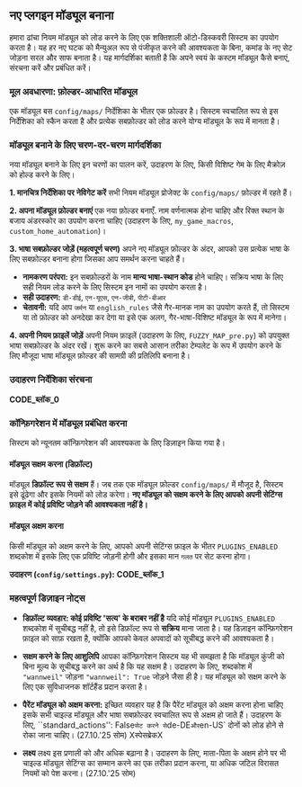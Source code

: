 ## नए प्लगइन मॉड्यूल बनाना

हमारा ढांचा नियम मॉड्यूल को लोड करने के लिए एक शक्तिशाली ऑटो-डिस्कवरी सिस्टम का उपयोग करता है। यह हर नए घटक को मैन्युअल रूप से पंजीकृत करने की आवश्यकता के बिना, कमांड के नए सेट जोड़ना सरल और साफ बनाता है। यह मार्गदर्शिका बताती है कि अपने स्वयं के कस्टम मॉड्यूल कैसे बनाएं, संरचना करें और प्रबंधित करें।

### मूल अवधारणा: फ़ोल्डर-आधारित मॉड्यूल

एक मॉड्यूल बस `config/maps/` निर्देशिका के भीतर एक फ़ोल्डर है। सिस्टम स्वचालित रूप से इस निर्देशिका को स्कैन करता है और प्रत्येक सबफ़ोल्डर को लोड करने योग्य मॉड्यूल के रूप में मानता है।

### मॉड्यूल बनाने के लिए चरण-दर-चरण मार्गदर्शिका

नया मॉड्यूल बनाने के लिए इन चरणों का पालन करें, उदाहरण के लिए, किसी विशिष्ट गेम के लिए मैक्रोज़ को होल्ड करने के लिए।

**1. मानचित्र निर्देशिका पर नेविगेट करें**
सभी नियम मॉड्यूल प्रोजेक्ट के `config/maps/` फ़ोल्डर में रहते हैं।

**2. अपना मॉड्यूल फ़ोल्डर बनाएं**
एक नया फ़ोल्डर बनाएँ. नाम वर्णनात्मक होना चाहिए और रिक्त स्थान के बजाय अंडरस्कोर का उपयोग करना चाहिए (उदाहरण के लिए, `my_game_macros`, `custom_home_automation`)।

**3. भाषा सबफ़ोल्डर जोड़ें (महत्वपूर्ण चरण)**
अपने नए मॉड्यूल फ़ोल्डर के अंदर, आपको उस प्रत्येक भाषा के लिए सबफ़ोल्डर बनाना होगा जिसका आप समर्थन करना चाहते हैं।

* **नामकरण परंपरा:** इन सबफ़ोल्डरों के नाम **मान्य भाषा-स्थान कोड** होने चाहिए। सक्रिय भाषा के लिए सही नियम लोड करने के लिए सिस्टम इन नामों का उपयोग करता है।
* **सही उदाहरण:** `डी-डीई`, `एन-यूएस`, `एन-जीबी`, `पीटी-बीआर`
* **चेतावनी:** यदि आप `जर्मन` या `english_rules` जैसे गैर-मानक नाम का उपयोग करते हैं, तो सिस्टम या तो फ़ोल्डर को अनदेखा कर देगा या इसे एक अलग, गैर-भाषा-विशिष्ट मॉड्यूल के रूप में मानेगा।

**4. अपनी नियम फ़ाइलें जोड़ें**
अपनी नियम फ़ाइलें (उदाहरण के लिए, `FUZZY_MAP_pre.py`) को उपयुक्त भाषा सबफ़ोल्डर के अंदर रखें। शुरू करने का सबसे आसान तरीका टेम्पलेट के रूप में उपयोग करने के लिए मौजूदा भाषा मॉड्यूल फ़ोल्डर की सामग्री की प्रतिलिपि बनाना है।

### उदाहरण निर्देशिका संरचना

__CODE_ब्लॉक_0__

### कॉन्फ़िगरेशन में मॉड्यूल प्रबंधित करना

सिस्टम को न्यूनतम कॉन्फ़िगरेशन की आवश्यकता के लिए डिज़ाइन किया गया है।

#### मॉड्यूल सक्षम करना (डिफ़ॉल्ट)

मॉड्यूल **डिफ़ॉल्ट रूप से सक्षम** हैं। जब तक एक मॉड्यूल फ़ोल्डर `config/maps/` में मौजूद है, सिस्टम इसे ढूंढेगा और इसके नियमों को लोड करेगा। **नए मॉड्यूल को सक्षम करने के लिए आपको अपनी सेटिंग्स फ़ाइल में कोई प्रविष्टि जोड़ने की आवश्यकता नहीं है।**

#### मॉड्यूल अक्षम करना

किसी मॉड्यूल को अक्षम करने के लिए, आपको अपनी सेटिंग्स फ़ाइल के भीतर `PLUGINS_ENABLED` शब्दकोश में इसके लिए एक प्रविष्टि जोड़नी होगी और इसका मान `गलत` पर सेट करना होगा।

**उदाहरण (`config/settings.py`):**
__CODE_ब्लॉक_1__
### महत्वपूर्ण डिज़ाइन नोट्स

* **डिफ़ॉल्ट व्यवहार: कोई प्रविष्टि 'सत्य' के बराबर नहीं है**
यदि कोई मॉड्यूल `PLUGINS_ENABLED` शब्दकोश में सूचीबद्ध नहीं है, तो इसे डिफ़ॉल्ट रूप से **सक्रिय** माना जाता है। यह डिज़ाइन कॉन्फ़िगरेशन फ़ाइल को साफ़ रखता है, क्योंकि आपको केवल अपवादों को सूचीबद्ध करने की आवश्यकता है।

* **सक्षम करने के लिए आशुलिपि**
आपका कॉन्फ़िगरेशन सिस्टम यह भी समझता है कि मॉड्यूल कुंजी को बिना मूल्य के सूचीबद्ध करने का अर्थ है कि यह सक्षम है। उदाहरण के लिए, शब्दकोश में `"wannweil"` जोड़ना `"wannweil": True` जोड़ने जैसा ही है। यह मॉड्यूल को सक्षम करने के लिए एक सुविधाजनक शॉर्टहैंड प्रदान करता है।

* **पैरेंट मॉड्यूल को अक्षम करना:** इच्छित व्यवहार यह है कि पैरेंट मॉड्यूल को अक्षम करना    होना चाहिए
इसके सभी चाइल्ड मॉड्यूल और भाषा सबफ़ोल्डर स्वचालित रूप से अक्षम हो जाते हैं। उदाहरण के लिए, ``standard_actions'': False` सेट करने से `de-DE` और `en-US` दोनों को लोड होने से रोका जाना चाहिए। (27.10.'25 सोम)
Xस्पेसब्रेकX
*   **लक्ष्य**
लक्ष्य इस प्रणाली को और अधिक बढ़ाना है। उदाहरण के लिए, माता-पिता के अक्षम होने पर भी चाइल्ड मॉड्यूल सेटिंग्स का सम्मान करने का एक तरीका प्रदान करना, या अधिक जटिल विरासत नियमों को पेश करना। (27.10.'25 सोम)